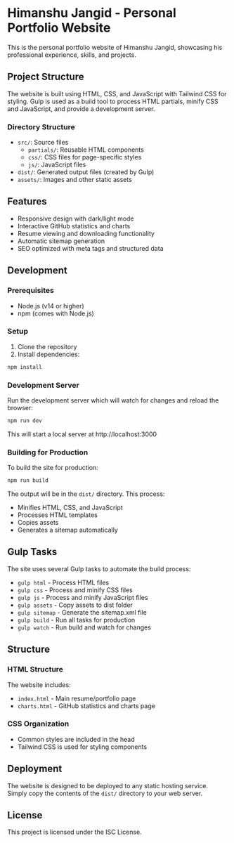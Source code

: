 # Himanshu Jangid - Personal Portfolio Website

This is the personal portfolio website of Himanshu Jangid, showcasing his professional experience, skills, and projects.

## Project Structure

The website is built using HTML, CSS, and JavaScript with Tailwind CSS for styling. Gulp is used as a build tool to process HTML partials, minify CSS and JavaScript, and provide a development server.

### Directory Structure

- `src/`: Source files
  - `partials/`: Reusable HTML components
  - `css/`: CSS files for page-specific styles
  - `js/`: JavaScript files
- `dist/`: Generated output files (created by Gulp)
- `assets/`: Images and other static assets

## Features

- Responsive design with dark/light mode
- Interactive GitHub statistics and charts
- Resume viewing and downloading functionality
- Automatic sitemap generation
- SEO optimized with meta tags and structured data

## Development

### Prerequisites

- Node.js (v14 or higher)
- npm (comes with Node.js)

### Setup

1. Clone the repository
2. Install dependencies:

```bash
npm install
```

### Development Server

Run the development server which will watch for changes and reload the browser:

```bash
npm run dev
```

This will start a local server at http://localhost:3000

### Building for Production

To build the site for production:

```bash
npm run build
```

The output will be in the `dist/` directory. This process:
- Minifies HTML, CSS, and JavaScript
- Processes HTML templates
- Copies assets
- Generates a sitemap automatically

## Gulp Tasks

The site uses several Gulp tasks to automate the build process:

- `gulp html` - Process HTML files
- `gulp css` - Process and minify CSS files
- `gulp js` - Process and minify JavaScript files
- `gulp assets` - Copy assets to dist folder
- `gulp sitemap` - Generate the sitemap.xml file
- `gulp build` - Run all tasks for production
- `gulp watch` - Run build and watch for changes

## Structure

### HTML Structure

The website includes:

- `index.html` - Main resume/portfolio page
- `charts.html` - GitHub statistics and charts page

### CSS Organization

- Common styles are included in the head
- Tailwind CSS is used for styling components

## Deployment

The website is designed to be deployed to any static hosting service. Simply copy the contents of the `dist/` directory to your web server.

## License

This project is licensed under the ISC License. 